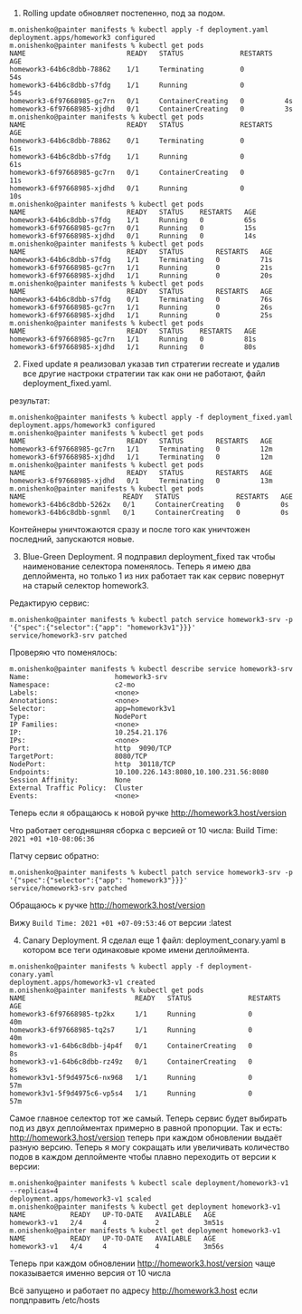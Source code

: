 
1. Rolling update обновляет постепенно, под за подом. 
   
```
m.onishenko@painter manifests % kubectl apply -f deployment.yaml      
deployment.apps/homework3 configured
m.onishenko@painter manifests % kubectl get pods                
NAME                         READY   STATUS              RESTARTS   AGE
homework3-64b6c8dbb-78862    1/1     Terminating         0          54s
homework3-64b6c8dbb-s7fdg    1/1     Running             0          54s
homework3-6f97668985-gc7rn   0/1     ContainerCreating   0          4s
homework3-6f97668985-xjdhd   0/1     ContainerCreating   0          3s
m.onishenko@painter manifests % kubectl get pods
NAME                         READY   STATUS              RESTARTS   AGE
homework3-64b6c8dbb-78862    0/1     Terminating         0          61s
homework3-64b6c8dbb-s7fdg    1/1     Running             0          61s
homework3-6f97668985-gc7rn   0/1     ContainerCreating   0          11s
homework3-6f97668985-xjdhd   0/1     Running             0          10s
m.onishenko@painter manifests % kubectl get pods
NAME                         READY   STATUS    RESTARTS   AGE
homework3-64b6c8dbb-s7fdg    1/1     Running   0          65s
homework3-6f97668985-gc7rn   0/1     Running   0          15s
homework3-6f97668985-xjdhd   0/1     Running   0          14s
m.onishenko@painter manifests % kubectl get pods
NAME                         READY   STATUS        RESTARTS   AGE
homework3-64b6c8dbb-s7fdg    1/1     Terminating   0          71s
homework3-6f97668985-gc7rn   1/1     Running       0          21s
homework3-6f97668985-xjdhd   1/1     Running       0          20s
m.onishenko@painter manifests % kubectl get pods
NAME                         READY   STATUS        RESTARTS   AGE
homework3-64b6c8dbb-s7fdg    0/1     Terminating   0          76s
homework3-6f97668985-gc7rn   1/1     Running       0          26s
homework3-6f97668985-xjdhd   1/1     Running       0          25s
m.onishenko@painter manifests % kubectl get pods
NAME                         READY   STATUS    RESTARTS   AGE
homework3-6f97668985-gc7rn   1/1     Running   0          81s
homework3-6f97668985-xjdhd   1/1     Running   0          80s
```

2. Fixed update я реализовал указав тип стратегии recreate и удалив все другие настроки стратегии так как они не работают, файл deployment_fixed.yaml.

результат:
```
m.onishenko@painter manifests % kubectl apply -f deployment_fixed.yaml
deployment.apps/homework3 configured
m.onishenko@painter manifests % kubectl get pods                      
NAME                         READY   STATUS        RESTARTS   AGE
homework3-6f97668985-gc7rn   1/1     Terminating   0          12m
homework3-6f97668985-xjdhd   1/1     Terminating   0          12m
m.onishenko@painter manifests % kubectl get pods
NAME                         READY   STATUS        RESTARTS   AGE
homework3-6f97668985-xjdhd   0/1     Terminating   0          13m
m.onishenko@painter manifests % kubectl get pods
NAME                        READY   STATUS              RESTARTS   AGE
homework3-64b6c8dbb-5262x   0/1     ContainerCreating   0          0s
homework3-64b6c8dbb-sgnml   0/1     ContainerCreating   0          0s
```
Контейнеры уничтожаются сразу и после того как уничтожен последний, запускаются новые.

3. Blue-Green Deployment. Я подправил deployment_fixed так чтобы наименование селектора поменялось. Теперь я имею два деплоймента, но только 1 из них работает так как сервис повернут на старый селектор homework3.

Редактирую сервис:
```
m.onishenko@painter manifests % kubectl patch service homework3-srv -p '{"spec":{"selector":{"app": "homework3v1"}}}'
service/homework3-srv patched
```
Проверяю что поменялось:
```
m.onishenko@painter manifests % kubectl describe service homework3-srv
Name:                     homework3-srv
Namespace:                c2-mo
Labels:                   <none>
Annotations:              <none>
Selector:                 app=homework3v1
Type:                     NodePort
IP Families:              <none>
IP:                       10.254.21.176
IPs:                      <none>
Port:                     http  9090/TCP
TargetPort:               8080/TCP
NodePort:                 http  30118/TCP
Endpoints:                10.100.226.143:8080,10.100.231.56:8080
Session Affinity:         None
External Traffic Policy:  Cluster
Events:                   <none>
```
Теперь если я обращаюсь к новой ручке http://homework3.host/version

Что работает сегодняшняя сборка с версией от 10 числа:
Build Time: `2021 +01 +10-08:06:36`

Патчу сервис обратно:
```
m.onishenko@painter manifests % kubectl patch service homework3-srv -p '{"spec":{"selector":{"app": "homework3"}}}'  
service/homework3-srv patched
```
Обращаюсь к ручке http://homework3.host/version

Вижу `Build Time: 2021 +01 +07-09:53:46` от версии :latest

4. Canary Deployment. Я сделал еще 1 файл: deployment_conary.yaml в котором все теги одинаковые кроме имени деплоймента.
```
m.onishenko@painter manifests % kubectl apply -f deployment-conary.yaml                                              
deployment.apps/homework3-v1 created
m.onishenko@painter manifests % kubectl get pods                                                                   
NAME                           READY   STATUS              RESTARTS   AGE
homework3-6f97668985-tp2kx     1/1     Running             0          40m
homework3-6f97668985-tq2s7     1/1     Running             0          40m
homework3-v1-64b6c8dbb-j4p4f   0/1     ContainerCreating   0          8s
homework3-v1-64b6c8dbb-rz49z   0/1     ContainerCreating   0          8s
homework3v1-5f9d4975c6-nx968   1/1     Running             0          57m
homework3v1-5f9d4975c6-vp5s4   1/1     Running             0          57m
```
Самое главное селектор тот же самый. Теперь сервис будет выбирать под из двух деплойментах примерно в равной пропорции. Так и есть: http://homework3.host/version теперь при каждом обновлении выдаёт разную версию. Теперь я могу сокращать или увеличивать количество подов в каждом деплойменте чтобы плавно переходить от версии к версии:
```
m.onishenko@painter manifests % kubectl scale deployment/homework3-v1 --replicas=4
deployment.apps/homework3-v1 scaled
m.onishenko@painter manifests % kubectl get deployment homework3-v1               
NAME           READY   UP-TO-DATE   AVAILABLE   AGE
homework3-v1   2/4     4            2           3m51s
m.onishenko@painter manifests % kubectl get deployment homework3-v1
NAME           READY   UP-TO-DATE   AVAILABLE   AGE
homework3-v1   4/4     4            4           3m56s
```
Теперь при каждом обновлении http://homework3.host/version чаще показывается именно версия от 10 числа

Всё запущено и работает по адресу http://homework3.host если попдправить /etc/hosts